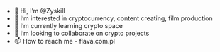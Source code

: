 - 👋 Hi, I’m @Zyskill
- 👀 I’m interested in cryptocurrency, content creating, film production 
- 🌱 I’m currently learning crypto space
- 💞️ I’m looking to collaborate on crypto projects
- 📫 How to reach me - flava.com.pl

<!---
Zyskill/Zyskill is a ✨ special ✨ repository because its `README.md` (this file) appears on your GitHub profile.
You can click the Preview link to take a look at your changes.
--->
